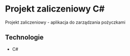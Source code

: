 
# Projekt zaliczeniowy C#
Projekt zaliczeniowy - aplikacja do zarządzania pożyczkami

## Technologie
- C#

